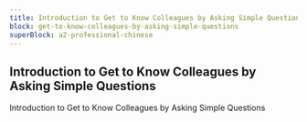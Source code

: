```yaml
---
title: Introduction to Get to Know Colleagues by Asking Simple Questions
block: get-to-know-colleagues-by-asking-simple-questions
superBlock: a2-professional-chinese
---
```


## Introduction to Get to Know Colleagues by Asking Simple Questions

Introduction to Get to Know Colleagues by Asking Simple Questions
